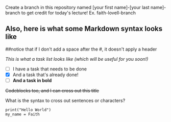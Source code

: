 Create a branch in this repository named [your first name]-[your last name]-branch to get credit for today's lecture!
Ex. faith-lovell-branch

## Also, here is what some Markdown syntax looks like
##notice that if I don't add a space after the #, it doesn't apply a header

*This is what a task list looks like (which will be useful for you soon!)*
- [ ] I have a task that needs to be done
- [x] And a task that's already done!
- [ ] **And a task in bold**

~~Codeblocks too, and I can cross out this title~~

What is the syntax to cross out sentences or characters?
```
print("Hello World")
my_name = Faith
```
